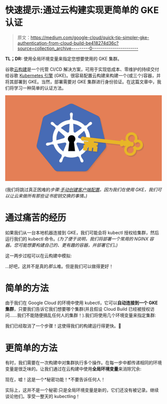 # 快速提示:通过云构建实现更简单的 GKE 认证

> 原文：<https://medium.com/google-cloud/quick-tip-simpler-gke-authentication-from-cloud-build-be418274d36c?source=collection_archive---------0----------------------->

**TL；DR:** 使用全局环境变量来指定您想要使用的 GKE 集群。

谷歌[云构建](https://cloud.google.com/cloud-build/)是一个托管 CI/CD 解决方案，可用于实现低成本、零维护的持续交付给谷歌 [Kubernetes 引擎](https://cloud.google.com/kubernetes-engine/) (GKE)。很容易配置云构建来构建一个(或三个)容器，并将其部署到 GKE。当然，部署需要对 GKE 集群进行身份验证。在这篇文章中，我们将学习一种简单的认证方法。

![](img/6882a14a4c8c4045b4610251dd1478fb.png)

(我们将跳过真正困难的*步骤:[手动创建客户端配置](https://github.com/kelseyhightower/kubernetes-the-hard-way/blob/master/docs/05-kubernetes-configuration-files.md)。因为我们在使用 GKE，我们可以让云来做所有那些证书密钥交换的事情。)*

# 通过痛苦的经历

如果我们从一台本地机器连接到 GKE，我们可能会将 kubectl 授权给集群，然后运行我们的 kubectl 命令。*(为了便于说明，我们将部署一个常用的 NGINX 容器。您可能想要构建自己的、更有趣的容器，并部署它们。)*

这一两步过程可以在云构建中模拟:

…好吧，这并不是真的*那么*难。但是我们可以做得更好！

# 简单的方法

由于我们在 Google Cloud 的环境中使用 kubectl，它可以**自动连接到一个 GKE 集群**，只要我们告诉它我们想要哪个集群(并且假设 Cloud Build 已经被授权访问……我们不能随便搞乱任何人的集群！).我们将使用几个环境变量来指定集群:

我们已经取消了一个步骤！这使得我们的构建运行得更快。🎉

# 更简单的方法

有时，我们需要在一次构建中对集群执行多个操作。在每一步中都传递相同的环境变量是很乏味的。让我们通过在云构建中使用**全局环境变量**来消除冗余:

现在，嘘！这是一个*秘密功能！*不要告诉任何人！

实际上，这并不是一个秘密:只是全局环境变量是新的，它们还没有被记录。继续谈论他们。享受一整天的 kubectling！